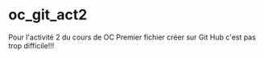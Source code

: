 # oc_git_act2
Pour l'activité 2 du cours de OC
Premier fichier créer sur Git Hub c'est pas trop difficile!!!
